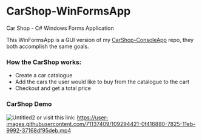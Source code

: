 # CarShop-WinFormsApp
Car Shop - C# Windows Forms Application

This WinFormsApp is a GUI version of my [CarShop-ConsoleApp](https://github.com/Yusuf1n/CarShop-ConsoleApp) repo, they both accomplish the same goals. 

### How the CarShop works:
- Create a car catalogue
- Add the cars the user would like to buy from the catalogue to the cart
- Checkout and get a total price

### CarShop Demo
![Untitled2](https://user-images.githubusercontent.com/71137409/109292519-63971900-7822-11eb-8480-f2c0ab172672.gif)
or visit this link: https://user-images.githubusercontent.com/71137409/109294421-0f416880-7825-11eb-9992-37168df95deb.mp4
